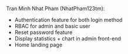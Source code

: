 Tran Minh Nhat Pham (NhatPham123tm): 
  + Authentication feature for both login method
  + RBAC for admin and basic user
  + Reset password feature
  + Display statistics + chart in admin front-end
  + Home landing page 
